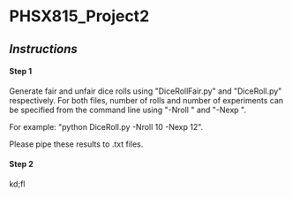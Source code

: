 # PHSX815_Project2

## *Instructions*

#### Step 1

Generate fair and unfair dice rolls using "DiceRollFair.py" and "DiceRoll.py" respectively. For both files, number of rolls and number of experiments can be specified from the command line using "-Nroll " and "-Nexp ".

For example: "python DiceRoll.py -Nroll 10 -Nexp 12".

Please pipe these results to .txt files.

#### Step 2

kd;fl